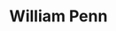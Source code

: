 ---
pid: CH345
title: William Penn
location_transcription: City Hall
zipcode: '19138'
outside_phl: 
neighborhood: West Oak Lane
age: '44'
age_range: 40-49
instagram: 
image_file_name: CH_345.jpg
proposal_transcription: 
topic: Figure,History,Philadelphia
topic_summary: 0, 0, 0
type: Other No Form
keywords_other: 
credit: Antonio Bracey
image_labels: 
twitter: 
facebook: 
permalink: "/monuments/ch345/"
layout: item-page
---